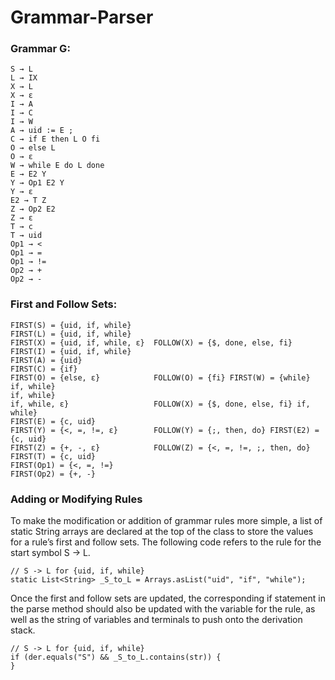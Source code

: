 # Grammar-Parser


### Grammar G:
```
S → L
L → IX
X → L
X → ε
I → A
I → C
I → W
A → uid := E ;
C → if E then L O fi
O → else L
O → ε
W → while E do L done
E → E2 Y
Y → Op1 E2 Y
Y → ε
E2 → T Z
Z → Op2 E2
Z → ε
T → c
T → uid
Op1 → <
Op1 → =
Op1 → !=
Op2 → +
Op2 → -
```

### First and Follow Sets:
```
FIRST(S) = {uid, if, while}
FIRST(L) = {uid, if, while}
FIRST(X) = {uid, if, while, ε}  FOLLOW(X) = {$, done, else, fi}
FIRST(I) = {uid, if, while}
FIRST(A) = {uid}
FIRST(C) = {if}
FIRST(O) = {else, ε}            FOLLOW(O) = {fi} FIRST(W) = {while}
if, while}
if, while}
if, while, ε}                   FOLLOW(X) = {$, done, else, fi} if, while}
FIRST(E) = {c, uid}
FIRST(Y) = {<, =, !=, ε}        FOLLOW(Y) = {;, then, do} FIRST(E2) = {c, uid}
FIRST(Z) = {+, -, ε}            FOLLOW(Z) = {<, =, !=, ;, then, do} FIRST(T) = {c, uid}
FIRST(Op1) = {<, =, !=}
FIRST(Op2) = {+, -}
```

### Adding or Modifying Rules

  To make the modification or addition of grammar rules more simple, a list of static String arrays are declared at the top of the class to store the values for a rule’s first and follow sets. The following code refers to the rule for the start symbol S → L.
```
// S -> L for {uid, if, while}
static List<String> _S_to_L = Arrays.asList("uid", "if", "while");
```
Once the first and follow sets are updated, the corresponding if statement in the parse method should also be updated with the variable for the rule, as well as the string of variables and terminals to push onto the derivation stack.

```
// S -> L for {uid, if, while}
if (der.equals("S") && _S_to_L.contains(str)) {
}
```
